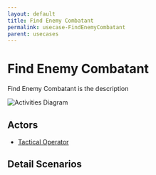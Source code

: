 ```yaml
---
layout: default
title: Find Enemy Combatant
permalink: usecase-FindEnemyCombatant
parent: usecases
---
```

# Find Enemy Combatant

Find Enemy Combatant is the description

![Activities Diagram](./activities.svg)

## Actors

* [Tactical Operator](actor-tacticaloperator)











## Detail Scenarios


  


